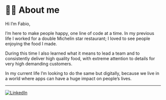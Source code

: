# 👨‍💻 About me

Hi I’m Fabio,

I’m here to make people happy, one line of code at a time. 
In my previous life I worked for a double Michelin star restaurant; I loved to see people enjoying the food I made. 

During this time I also learned what it means to lead a team and to consistently deliver high quality food, with extreme attention to details for very high demanding customers. 

In my current life I’m looking to do the same but digitally, because we live in a world where apps can have a huge impact on people’s lives. 
<hr />

<p><a href="https://www.linkedin.com/in/fabio-di-ceglie/" target="_blank"><img alt="LinkedIn" src="https://img.shields.io/badge/linkedin-%230077B5.svg?&style=for-the-badge&logo=linkedin&logoColor=white" /></a></p>

